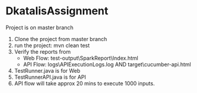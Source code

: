 # DkatalisAssignment
Project is on master branch

1. Clone the project from master branch
2. run the project: mvn clean test
3. Verify the reports from
    - Web Flow: test-output\SparkReport\Index.html
    - API Flow: logs\APIExecutionLogs.log AND target\cucumber-api.html
4. TestRunner.java is for Web
5. TestRunnerAPI.java is for API
6. API flow will take approx 20 mins to execute 1000 inputs.
